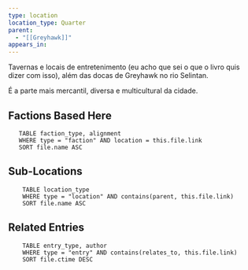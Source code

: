 ```yaml
---
type: location
location_type: Quarter
parent:
  - "[[Greyhawk]]"
appears_in:
---
```

Tavernas e locais de entretenimento (eu acho que sei o que o livro quis dizer com isso), além das docas de Greyhawk no rio Selintan. 

É a parte mais mercantil, diversa e multicultural da cidade.

<!-- DYNAMIC:related-entries -->

## Factions Based Here

 ```dataview
    TABLE faction_type, alignment
    WHERE type = "faction" AND location = this.file.link
    SORT file.name ASC
 ```

## Sub-Locations

```dataview
    TABLE location_type
    WHERE type = "location" AND contains(parent, this.file.link)
    SORT file.name ASC
```

## Related Entries

```dataview
    TABLE entry_type, author
    WHERE type = "entry" AND contains(relates_to, this.file.link)
    SORT file.ctime DESC
```

<!-- /DYNAMIC -->